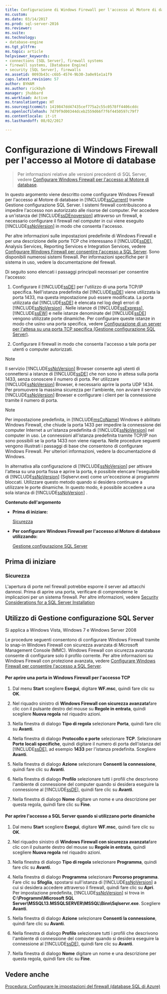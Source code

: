 ```yaml
---
title: Configurazione di Windows Firewall per l'accesso al Motore di database | Microsoft Docs
ms.custom: 
ms.date: 03/14/2017
ms.prod: sql-server-2016
ms.reviewer: 
ms.suite: 
ms.technology:
- database-engine
ms.tgt_pltfrm: 
ms.topic: article
helpviewer_keywords:
- connections [SQL Server], firewall systems
- firewall systems, [Database Engine]
- security [SQL Server], firewalls
ms.assetid: 0093b43c-c6b5-4574-9b30-3a0e91e1a1f9
caps.latest.revision: 57
author: BYHAM
ms.author: rickbyh
manager: jhubbard
ms.workload: Active
ms.translationtype: HT
ms.sourcegitcommit: 1419847dd47435cef775a2c55c0578ff4406cddc
ms.openlocfilehash: 7d79f9d00344dceb2559d66f7f6f4450597c79f7
ms.contentlocale: it-it
ms.lasthandoff: 08/02/2017

---
```

# <a name="configure-a-windows-firewall-for-database-engine-access"></a>Configurazione di Windows Firewall per l'accesso al Motore di database

 > Per informazioni relative alle versioni precedenti di SQL Server, vedere [Configurare Windows Firewall per l'accesso al Motore di database](https://msdn.microsoft.com/en-US/library/ms175043(SQL.120).aspx).


  In questo argomento viene descritto come configurare Windows Firewall per l'accesso al Motore di database in [!INCLUDE[ssCurrent](../../includes/sscurrent-md.md)] tramite Gestione configurazione SQL Server. I sistemi firewall contribuiscono a impedire l'accesso non autorizzato alle risorse del computer. Per accedere a un'istanza del [!INCLUDE[ssDEnoversion](../../includes/ssdenoversion-md.md)] attraverso un firewall, è necessario configurare il firewall nel computer in cui viene eseguito [!INCLUDE[ssNoVersion](../../includes/ssnoversion-md.md)] in modo che consenta l'accesso.  
  
 Per altre informazioni sulle impostazioni predefinite di Windows Firewall e per una descrizione delle porte TCP che interessano il [!INCLUDE[ssDE](../../includes/ssde-md.md)], Analysis Services, Reporting Services e Integration Services, vedere [Configurare Windows Firewall per consentire l'accesso a SQL Server](../../sql-server/install/configure-the-windows-firewall-to-allow-sql-server-access.md). Sono disponibili numerosi sistemi firewall. Per informazioni specifiche per il sistema in uso, vedere la documentazione del firewall.  
  
 Di seguito sono elencati i passaggi principali necessari per consentire l'accesso:  
  
1.  Configurare il [!INCLUDE[ssDE](../../includes/ssde-md.md)] per l'utilizzo di una porta TCP/IP specifica. Nell'istanza predefinita del [!INCLUDE[ssDE](../../includes/ssde-md.md)] viene utilizzata la porta 1433, ma questa impostazione può essere modificata. La porta utilizzata dal [!INCLUDE[ssDE](../../includes/ssde-md.md)] è elencata nel log degli errori di [!INCLUDE[ssNoVersion](../../includes/ssnoversion-md.md)] . Nelle istanze di [!INCLUDE[ssExpress](../../includes/ssexpress-md.md)], [!INCLUDE[ssEW](../../includes/ssew-md.md)] e nelle istanze denominate del [!INCLUDE[ssDE](../../includes/ssde-md.md)] vengono utilizzate porte dinamiche. Per configurare queste istanze in modo che usino una porta specifica, vedere [Configurazione di un server per l'attesa su una porta TCP specifica &#40;Gestione configurazione SQL Server&#41;](../../database-engine/configure-windows/configure-a-server-to-listen-on-a-specific-tcp-port.md).  
  
2.  Configurare il firewall in modo che consenta l'accesso a tale porta per utenti o computer autorizzati.  
  
> [!NOTE]  
>  Il servizio [!INCLUDE[ssNoVersion](../../includes/ssnoversion-md.md)] Browser consente agli utenti di connettersi a istanze di [!INCLUDE[ssDE](../../includes/ssde-md.md)] che non sono in attesa sulla porta 1433, senza conoscere il numero di porta. Per utilizzare [!INCLUDE[ssNoVersion](../../includes/ssnoversion-md.md)] Browser, è necessario aprire la porta UDP 1434. Per promuovere la massima sicurezza per l'ambiente, non avviare il servizio [!INCLUDE[ssNoVersion](../../includes/ssnoversion-md.md)] Browser e configurare i client per la connessione tramite il numero di porta.  
  
> [!NOTE]  
>  Per impostazione predefinita, in [!INCLUDE[msCoName](../../includes/msconame-md.md)] Windows è abilitato Windows Firewall, che chiude la porta 1433 per impedire la connessione dei computer Internet a un'istanza predefinita di [!INCLUDE[ssNoVersion](../../includes/ssnoversion-md.md)] nel computer in uso. Le connessioni all'istanza predefinita tramite TCP/IP non sono possibili se la porta 1433 non viene riaperta. Nelle procedure seguenti vengono illustrati i passaggi di base che consentono di configurare Windows Firewall. Per ulteriori informazioni, vedere la documentazione di Windows.  
  
 In alternativa alla configurazione di [!INCLUDE[ssNoVersion](../../includes/ssnoversion-md.md)] per attivare l'attesa su una porta fissa e aprire la porta, è possibile elencare l'eseguibile di [!INCLUDE[ssNoVersion](../../includes/ssnoversion-md.md)] (Sqlservr.exe) come un'eccezione ai programmi bloccati. Utilizzare questo metodo quando si desidera continuare a utilizzare le porte dinamiche. In questo modo, è possibile accedere a una sola istanza di [!INCLUDE[ssNoVersion](../../includes/ssnoversion-md.md)] .  
  
 **Contenuto dell'argomento**  
  
-   **Prima di iniziare:**  
  
     [Sicurezza](#Security)  
  
-   **Per configurare Windows Firewall per l'accesso al Motore di database utilizzando:**  
  
     [Gestione configurazione SQL Server](#SSMSProcedure)  
  
## <a name="before-you-begin"></a>Prima di iniziare  
  
###  <a name="Security"></a> Sicurezza  
 L'apertura di porte nel firewall potrebbe esporre il server ad attacchi dannosi. Prima di aprire una porta, verificare di comprenderne le implicazioni per un sistema firewall. Per altre informazioni, vedere [Security Considerations for a SQL Server Installation](../../sql-server/install/security-considerations-for-a-sql-server-installation.md)  
  
##  <a name="SSMSProcedure"></a> Utilizzo di Gestione configurazione SQL Server  
 Si applica a Windows Vista, Windows 7 e Windows Server 2008  
  
 Le procedure seguenti consentono di configurare Windows Firewall tramite lo snap-in Windows Firewall con sicurezza avanzata di Microsoft Management Console (MMC). Windows Firewall con sicurezza avanzata consente di configurare solo il profilo corrente. Per altre informazioni su Windows Firewall con protezione avanzata, vedere [Configurare Windows Firewall per consentire l'accesso a SQL Server](../../sql-server/install/configure-the-windows-firewall-to-allow-sql-server-access.md).  
  
#### <a name="to-open-a-port-in-the-windows-firewall-for-tcp-access"></a>Per aprire una porta in Windows Firewall per l'accesso TCP  
  
1.  Dal menu **Start** scegliere **Esegui**, digitare **WF.msc**, quindi fare clic su **OK**.  
  
2.  Nel riquadro sinistro di **Windows Firewall con sicurezza avanzata**fare clic con il pulsante destro del mouse su **Regole in entrata**, quindi scegliere **Nuova regola** nel riquadro azioni.  
  
3.  Nella finestra di dialogo **Tipo di regola** selezionare **Porta**, quindi fare clic su **Avanti**.  
  
4.  Nella finestra di dialogo **Protocollo e porte** selezionare **TCP**. Selezionare **Porte locali specifiche**, quindi digitare il numero di porta dell'istanza del [!INCLUDE[ssDE](../../includes/ssde-md.md)], ad esempio **1433** per l'istanza predefinita. Scegliere **Avanti**.  
  
5.  Nella finestra di dialogo **Azione** selezionare **Consenti la connessione**, quindi fare clic su **Avanti**.  
  
6.  Nella finestra di dialogo **Profilo** selezionare tutti i profili che descrivono l'ambiente di connessione del computer quando si desidera eseguire la connessione al [!INCLUDE[ssDE](../../includes/ssde-md.md)], quindi fare clic su **Avanti**.  
  
7.  Nella finestra di dialogo **Nome** digitare un nome e una descrizione per questa regola, quindi fare clic su **Fine**.  
  
#### <a name="to-open-access-to-sql-server-when-using-dynamic-ports"></a>Per aprire l'accesso a SQL Server quando si utilizzano porte dinamiche  
  
1.  Dal menu **Start** scegliere **Esegui**, digitare **WF.msc**, quindi fare clic su **OK**.  
  
2.  Nel riquadro sinistro di **Windows Firewall con sicurezza avanzata**fare clic con il pulsante destro del mouse su **Regole in entrata**, quindi scegliere **Nuova regola** nel riquadro azioni.  
  
3.  Nella finestra di dialogo **Tipo di regola** selezionare **Programma**, quindi fare clic su **Avanti**.  
  
4.  Nella finestra di dialogo **Programma** selezionare **Percorso programma**. Fare clic su **Sfoglia**, spostarsi sull'istanza di [!INCLUDE[ssNoVersion](../../includes/ssnoversion-md.md)] a cui si desidera accedere attraverso il firewall, quindi fare clic su **Apri**. Per impostazione predefinita, [!INCLUDE[ssNoVersion](../../includes/ssnoversion-md.md)] si trova in **C:\Programmi\Microsoft SQL Server\MSSQL13.MSSQLSERVER\MSSQL\Binn\Sqlservr.exe**. Scegliere **Avanti**.  
  
5.  Nella finestra di dialogo **Azione** selezionare **Consenti la connessione**, quindi fare clic su **Avanti**.  
  
6.  Nella finestra di dialogo **Profilo** selezionare tutti i profili che descrivono l'ambiente di connessione del computer quando si desidera eseguire la connessione al [!INCLUDE[ssDE](../../includes/ssde-md.md)], quindi fare clic su **Avanti**.  
  
7.  Nella finestra di dialogo **Nome** digitare un nome e una descrizione per questa regola, quindi fare clic su **Fine**.  
  
## <a name="see-also"></a>Vedere anche  
 [Procedura: Configurare le impostazioni del firewall (database SQL di Azure)](https://azure.microsoft.com/documentation/articles/sql-database-configure-firewall-settings/)  
  
  


